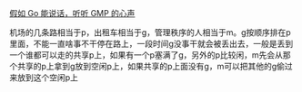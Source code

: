 [假如 Go 能说话，听听 GMP 的心声](https://mp.weixin.qq.com/s/eHXAPQkzwMTaLVrXESowBg)

机场的几条路相当于p，出租车相当于g，管理秩序的人相当于m。g按顺序排在p里面，不能一直啥事不干停在路上，一段时间g没事干就会被丢出去，一般是丢到一个谁都可以走的共享p上，如果有一个p塞满了g，另外的p比较闲，m先会从那个共享的p上拿到g放到空闲p上，如果共享的p上面没有g，m可以把其他的g偷过来放到这个空闲p上